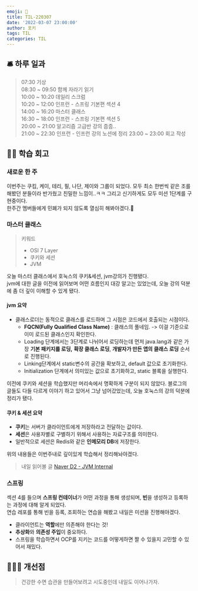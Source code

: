 ```yaml
---
emoji: 📝
title: TIL-220307
date: '2022-03-07 23:00:00'
author: 포키
tags: TIL
categories: TIL
---
```


## 🛎 하루 일과

> 07:30 기상  
> 08:30 ~ 09:50 함께 자라기 읽기  
> 10:00 ~ 10:20 데일리 스크럼  
> 10:20 ~ 12:00 인프런 - 스프링 기본편 섹션 4  
> 14:00 ~ 16:20 마스터 클래스  
> 16:30 ~ 18:00 인프런 - 스프링 기본편 섹션 5  
> 20:00 ~ 21:00 알고리즘 고급반 강의 줍줍..  
> 21:00 ~ 22:30 인프런 - 인프런 강의 노션에 정리
> 23:00 ~ 23:00 회고 작성

## 👨‍💻 학습 회고

### 새로운 한 주

이번주는 쿠킴, 케이, 테리, 필, 나단, 제이와 그룹이 되었다.
모두 최소 한번씩 같은 조를 해봤던 분들이라 반가웠고 친밀한 느낌이..ㅋㅋ 그리고 신기하게도 모두 미션 1단계를 구현중이다.  
한주간 멤버들에게 민폐가 되지 않도록 열심히 해봐야겠다.🦾

### 마스터 클래스

> 키워드
>
> - OSI 7 Layer
> - 쿠키와 세션
> - JVM

오늘 마스터 클래스에서 호눅스의 쿠키&세션, jvm강의가 진행됐다.  
jvm에 대한 글을 이전에 읽어보며 어떤 흐름인지 대강 알고는 있었는데, 오늘 강의 덕분에 좀 더 깊이 이해할 수 있게 됐다.

#### jvm 요약

- 클래스로더는 동적으로 클래스를 로드하며 그 시점은 코드에서 호출되는 시점이다.
  - **FQCN(Fully Qualified Class Name)** : 클래스의 풀네임. -> 이걸 기준으로 이미 로드된 클래스인지 확인한다.
  - Loading 단계에서는 3단계로 나뉘어서 로딩하는데 먼저 java.lang과 같은 가장 **기본 패키지를 로딩,** **확장 클래스 로딩**, **개발자가 만든 앱의 클래스 로딩** 순서로 진행된다.
  - Linking단계에서 static변수의 공간을 확보하고, default 값으로 초기화한다.
  - Initialization 단계에서 의미있는 값으로 초기화하고, static 블록을 실행한다.

이전에 쿠키와 세션을 학습했지만 머리속에서 명확하게 구분이 되지 않았다. 블로그의 글들도 다들 다르게 이야기 하고 있어서 그냥 넘어갔었는데, 오늘 호눅스의 강의 덕분에 정리가 됐다.

#### 쿠키 & 세션 요약

- **쿠키**는 서버가 클라이언트에게 저장하라고 전달하는 값이다.
- **세션**은 사용자별로 구별하기 위해서 사용하는 자료구조를 의미한다.
- 일반적으로 세션은 Redis와 같은 **인메모리 DB**에 저장한다.

위의 내용들은 이번주내로 깊이있게 학습해서 정리해놔야겠다.

> 내일 읽어볼 글
> [Naver D2 - JVM Internal](https://d2.naver.com/helloworld/1230)

### 스프링

섹션 4를 들으며 **스프링 컨테이너**가 어떤 과정을 통해 생성되며, **빈**을 생성하고 등록하는 과정에 대해 알게 되었다.  
연습 레포를 통해 빈을 등록, 조회하는 연습을 해봤고 내일은 미션을 진행해야겠다.

- 클라이언트는 **역할**에만 의존해야 한다는 것!
- **추상화**와 **의존성 주입**이 중요하다.
- 스프링을 학습하면서 OCP를 지키는 코드를 어떻게하면 짤 수 있을지 고민할 수 있어서 재밌다.

## 🙋🏻‍♂️ 개선점

> 건강한 수면 습관을 만들어보려고 시도중인데 내일도 이어나가자.
